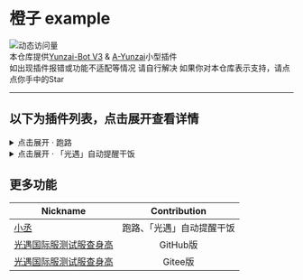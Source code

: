 <!-- 2024/3/4  UPDATE -->
# 橙子 example
<!-- 2024/03/04开始记录的访问量 -->
![动态访问量](https://count.kjchmc.cn/get/@orange-example?theme=rule34)  
本仓库提供[Yunzai-Bot V3](https://gitee.com/Le-niao/Yunzai-Bot) & [A-Yunzai](https://gitee.com/ningmengchongshui/azai-bot)小型插件  
如出现插件报错或功能不适配等情况 请自行解决
如果你对本仓库表示支持，请点点你手中的Star

---

## 以下为插件列表，点击展开查看详情
<details>
<summary>点击展开 · 跑路</summary>

#### 介绍
发送跑路内容，只有主人可以发送
#### 安装
```
curl -o "./plugins/example/跑路.js" "https://gitee.com/Kevin1217/orange-example/raw/master/js/跑路.js"
```
#### 使用指令
| 指令 | 作用 |
| ---------- | ----------- |
| 跑路 | 快速跑路 |
</details>
<details>
<summary>点击展开 · 「光遇」自动提醒干饭</summary>

#### 介绍
自动发送光遇每日干饭提醒，大家可以自定义文件内容
#### 安装
```
curl -o "./plugins/example/「光遇」自动提醒干饭.js" "https://gitee.com/Kevin1217/orange-example/raw/master/js/「光遇」自动提醒干饭.js"
```
#### 使用指令
| 指令 | 作用 |
| ---------- | ----------- |
| 「光遇」自动提醒干饭 | 到点每日自动提醒干饭 |
</details>


## 更多功能
| Nickname | Contribution |
| ---------- | :---------: |
| [小丞](#) | 跑路、「光遇」自动提醒干饭 |
| [光遇国际服测试服查身高](https://a-kevin1217.github.io/sky/) | GitHub版 |
| [光遇国际服测试服查身高](#正在开发中) | Gitee版 |